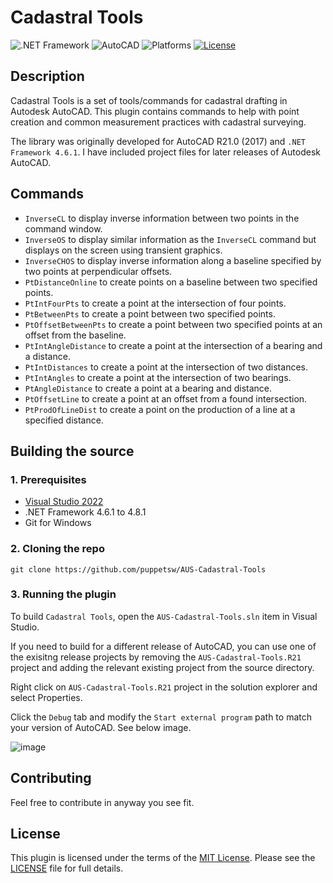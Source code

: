 # Cadastral Tools

![.NET Framework](https://img.shields.io/badge/.NET%20Framework-4.6.1-blue)
![AutoCAD](https://img.shields.io/badge/AutoCAD-2022-red)
![Platforms](https://img.shields.io/badge/Plugins-Windows-lightgray.svg)
[![License](http://img.shields.io/:license-MIT-blue.svg)](http://opensource.org/licenses/MIT)

## Description

Cadastral Tools is a set of tools/commands for cadastral drafting in Autodesk AutoCAD. This plugin contains commands to help with point creation and common measurement practices with cadastral surveying.

The library was originally developed for AutoCAD R21.0 (2017) and `.NET Framework 4.6.1`. I have included project files for later releases of Autodesk AutoCAD.

## Commands
* `InverseCL` to display inverse information between two points in the command window. 
* `InverseOS` to display similar information as the `InverseCL` command but displays on the screen using transient graphics.
* `InverseCHOS` to display inverse information along a baseline specified by two points at perpendicular offsets.
* `PtDistanceOnline` to create points on a baseline between two specified points. 
* `PtIntFourPts` to create a point at the intersection of four points.
* `PtBetweenPts` to create a point between two specified points.
* `PtOffsetBetweenPts` to create a point between two specified points at an offset from the baseline.
* `PtIntAngleDistance` to create a point at the intersection of a bearing and a distance.
* `PtIntDistances` to create a point at the intersection of two distances.
* `PtIntAngles` to create a point at the intersection of two bearings.
* `PtAngleDistance` to create a point at a bearing and distance.
* `PtOffsetLine` to create a point at an offset from a found intersection.
* `PtProdOfLineDist` to create a point on the production of a line at a specified distance.

## Building the source

### 1. Prerequisites

- [Visual Studio 2022](https://visualstudio.microsoft.com/vs/)
- .NET Framework 4.6.1 to 4.8.1
- Git for Windows
    
### 2. Cloning the repo

```
git clone https://github.com/puppetsw/AUS-Cadastral-Tools
```

### 3. Running the plugin

To build `Cadastral Tools`, open the `AUS-Cadastral-Tools.sln` item in Visual Studio. 

If you need to build for a different release of AutoCAD, you can use one of the exisitng release projects by removing the `AUS-Cadastral-Tools.R21` project and adding the relevant existing project from the source directory.

Right click on `AUS-Cadastral-Tools.R21` project in the solution explorer and select Properties.

Click the `Debug` tab and modify the `Start external program` path to match your version of AutoCAD. See below image.

![image](https://user-images.githubusercontent.com/79826944/209059436-bd32d16c-2193-432c-8c1c-9bdc8be63505.png)


## Contributing

Feel free to contribute in anyway you see fit.

## License

This plugin is licensed under the terms of the [MIT License](http://opensource.org/licenses/MIT). Please see the [LICENSE](LICENSE) file for full details.

